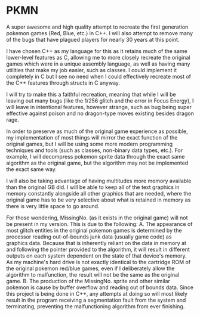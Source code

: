# PKMN

A super awesome and high quality attempt to recreate the first generation pokemon games (Red, Blue, etc.) in C++. I will also attempt to remove many of the bugs that have plagued players for nearly 30 years at this point.

I have chosen C++ as my language for this as it retains much of the same lower-level features as C, allowing me to more closely recreate the original games which were in a unique assembly language, as well as having many utilities that make my job easier, such as classes. I could implement it completely in C but I see no need when I could effectively recreate most of the C++ features through structs in C anyway.

I will try to make this a faithful recreation, meaning that while I will be leaving out many bugs (like the 1/256 glitch and the error in Focus Energy), I will leave in intentional features, however strange, such as bug being super effective against poison and no dragon-type moves existing besides dragon rage.

In order to preserve as much of the original game experience as possible, my implementation of most things will mirror the exact function of the original games, but I will be using some more modern programming techniques and tools (such as classes, non-binary data types, etc.). For example, I will decompress pokemon sprite data through the exact same algorithm as the original game, but the algorithm may not be implemented the exact same way.

I will also be taking advantage of having multitudes more memory available than the original GB did. I will be able to keep all of the text graphics in memory constantly alongside all other graphics that are needed, where the original game has to be very selective about what is retained in memory as there is very little space to go around.

For those wondering, MissingNo. (as it exists in the original game) will not be present in my version. This is due to the following:
A. The appearance of most glitch entities in the original pokemon games is determined by the processor reading out-of-bounds junk data (usually game code) as graphics data. Because that is inherently reliant on the data in memory at and following the pointer provided to the algorithm, it will result in different outputs on each system dependent on the state of that device's memory. As my machine's hard drive is not exactly identical to the cartridge ROM of the original pokemon red/blue games, even if I deliberately allow the algorithm to malfunction, the result will not be the same as the original game.
B. The production of the MissingNo. sprite and other similar pokemon is cause by buffer overflow and reading out of bounds data. Since this project is being done in C++, any attempts at doing so will most likely result in the program receiving a segmentation fault from the system and terminating, preventing the malfunctioning algorithm from ever finishing.
